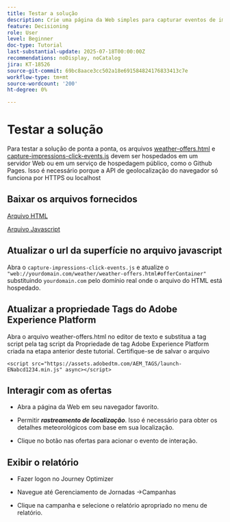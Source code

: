 ```yaml
---
title: Testar a solução
description: Crie uma página da Web simples para capturar eventos de impressão e clique nas ofertas.
feature: Decisioning
role: User
level: Beginner
doc-type: Tutorial
last-substantial-update: 2025-07-18T00:00:00Z
recommendations: noDisplay, noCatalog
jira: KT-18526
source-git-commit: 69bc8aace3cc502a18e691584824176833413c7e
workflow-type: tm+mt
source-wordcount: '200'
ht-degree: 0%

---
```


# Testar a solução

Para testar a solução de ponta a ponta, os arquivos [weather-offers.html](assets/weather-offers.html) e [capture-impressions-click-events.js](assets/capture-impressions-click-events.js) devem ser hospedados em um servidor Web ou em um serviço de hospedagem público, como o Github Pages. Isso é necessário porque a API de geolocalização do navegador só funciona por HTTPS ou localhost

## Baixar os arquivos fornecidos

[Arquivo HTML](assets/weather-offers.html)

[Arquivo Javascript](assets/capture-impressions-click-events.js)

## Atualizar o url da superfície no arquivo javascript

Abra o `capture-impressions-click-events.js` e atualize o ` "web://yourdomain.com/weather/weather-offers.html#offerContainer"` substituindo `yourdomain.com` pelo domínio real onde o arquivo do HTML está hospedado.


## Atualizar a propriedade Tags do Adobe Experience Platform

Abra o arquivo weather-offers.html no editor de texto e substitua a tag script pela tag script da Propriedade de tag Adobe Experience Platform criada na etapa anterior deste tutorial. Certifique-se de salvar o arquivo

```
<script src="https://assets.adobedtm.com/AEM_TAGS/launch-ENabcd1234.min.js" async></script>
```

## Interagir com as ofertas

- Abra a página da Web em seu navegador favorito.

- Permitir _&#x200B;**rastreamento de localização**&#x200B;_. Isso é necessário para obter os detalhes meteorológicos com base em sua localização.

- Clique no botão nas ofertas para acionar o evento de interação.

## Exibir o relatório

- Fazer logon no Journey Optimizer

- Navegue até Gerenciamento de Jornadas ->Campanhas

- Clique na campanha e selecione o relatório apropriado no menu de relatório.
